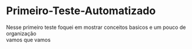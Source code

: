 ﻿# Primeiro-Teste-Automatizado
 
 Nesse primeiro teste foquei em mostrar conceitos basicos e um pouco de organização
<BR> vamos que vamos
 
